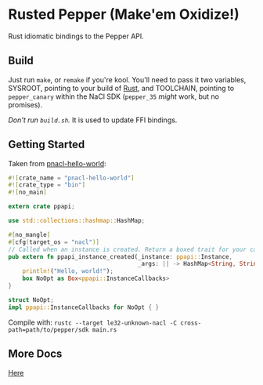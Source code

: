 Rusted Pepper (Make'em Oxidize!)
==========

Rust idiomatic bindings to the Pepper API.

## Build

Just run ```make```, or ```remake``` if you're kool. You'll need to pass it two
variables, SYSROOT, pointing to your build of
[Rust](https://github.com/DiamondLovesYou/rust), and TOOLCHAIN, pointing to
```pepper_canary``` within the NaCl SDK (```pepper_35``` *might* work, but no
promises).

*Don't run ```build.sh```.* It is used to update FFI bindings.

## Getting Started

Taken from [pnacl-hello-world](https://github.com/DiamondLovesYou/rust-pnacl-hello-world):
```rust
#![crate_name = "pnacl-hello-world"]
#![crate_type = "bin"]
#![no_main]

extern crate ppapi;

use std::collections::hashmap::HashMap;

#[no_mangle]
#[cfg(target_os = "nacl")]
// Called when an instance is created. Return a boxed trait for your callbacks.
pub extern fn ppapi_instance_created(_instance: ppapi::Instance,
                                     _args: || -> HashMap<String, String>) -> Box<ppapi::InstanceCallbacks> {
    println!("Hello, world!");
    box NoOpt as Box<ppapi::InstanceCallbacks>
}

struct NoOpt;
impl ppapi::InstanceCallbacks for NoOpt { }
```

Compile with: ```rustc --target le32-unknown-nacl -C cross-path=path/to/pepper/sdk main.rs```

## More Docs

[Here](http://diamondlovesyou.github.io/rust-ppapi/ppapi/index.html)
